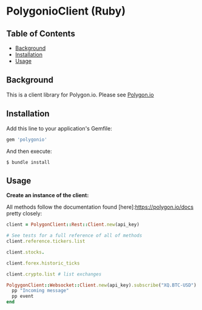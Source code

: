 # PolygonioClient (Ruby)

## Table of Contents

- [Background](#background)
- [Installation](#installation)
- [Usage](#usage)

## Background

This is a client library for Polygon.io. Please see [Polygon.io](https://polygon.io)

## Installation

Add this line to your application's Gemfile:

```ruby
gem 'polygonio'
```

And then execute:

    $ bundle install


## Usage

**Create an instance of the client:**

All methods follow the documentation found [here]:https://polygon.io/docs pretty closely:



```ruby
client = PolygonClient::Rest::Client.new(api_key)

# See tests for a full reference of all of methods
client.reference.tickers.list

client.stocks.

client.forex.historic_ticks

client.crypto.list # list exchanges

PolgygonClient::Websocket::Client.new(api_key).subscribe("XQ.BTC-USD") do |event|
  pp "Incoming message"
  pp event
end
```